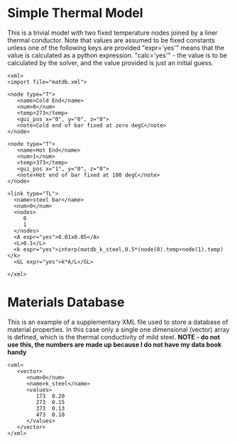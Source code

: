 # Simple Thermal Model #
This is a trivial model with two fixed temperature nodes joined by a liner thermal conductor.
Note that values are assumed to be fixed constants unless one of the following keys
are provided "expr='yes'" means that the value is calculated as a python expression.
"calc='yes'" - the value is to be calculated by the solver, and the value provided is just an initial guess.
```
<xml>
<import file="matdb.xml">

<node type="T">
   <name>Cold End</name>
   <num>0</num>
   <temp>273</temp>
   <gui_pos x="0", y="0", z="0">
   <note>Cold end of bar fixed at zero degC</note>
</node>

<node type="T">
   <name>Hot End</name>
   <num>1</num>
   <temp>373</temp>
   <gui_pos x="1", y="0", z="0">
   <note>Hot end of bar fixed at 100 degC</note>
</node>

<link type="TL">
  <name>steel bar</name>
  <num>0</num>
  <nodes>
     0
     1
  </nodes>
  <A expr="yes">0.01x0.05</A>
  <L>0.1</L>
  <k expr="yes">interp(matdb_k_steel,0.5*(node(0).temp+node(1).temp)</k>
  <GL expr="yes">k*A/L</GL>

</xml>

```

# Materials Database #
This is an example of a supplementary XML file used to store a database of material properties.  In this case only a single one dimensional (vector) array is defined, which is the thermal conductivity of mild steel.  **NOTE - do not use this, the numbers are made up because I do not have my data book handy**
```
<xml>
   <vector>
      <num>0</num>
      <name>k_steel</name>
      <values>
         173  0.20
         273  0.15
         373  0.13
         473  0.10
      </values>
   </vector>
</xml>
```
